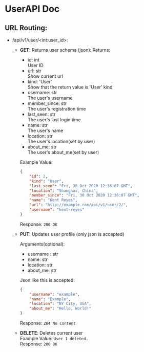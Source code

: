 # UserAPI Doc
## URL Routing:
- /api/v1/user/\<int:user_id>:  
    - **GET**: Returns user schema (json):
        Returns:
        - id: int    
            User ID
        - url: str  
            Show current url
        - kind: 'User'  
            Show that the return value is 'User' kind
        - username: str  
            The user's username
        - member_since: str  
            The user's registration time
        - last_seen: str  
            The user's last login time
        - name: str  
            The user's name
        - location: str  
            The user's location(set by user)
        - about_me: str  
            The user's about_me(set by user)

        Example Value:
        ```json
        {
            "id": 2,
            "kind": "User",
            "last_seen": "Fri, 30 Oct 2020 12:36:07 GMT",
            "location": "Shanghai, China",
            "member_since": "Fri, 30 Oct 2020 12:36:07 GMT",
            "name": "Kent Reyes",
            "url": "http://example.com/api/v1/user/2/",
            "username": "kent-reyes"
        }
        ```
        Response: `200 OK`

    - **PUT**: Updates user profile (only json is accepted)

        Arguments(optional):
        - username : str
        - name: str
        - location: str
        - about_me: str
        
        Json like this is accepted:
        ```json
        {
            "username": "example",
            "name": "Example",
            "location": "NY City, USA",
            "about_me": "Hello, World!"
        }
        ```
        Response: `204 No Content`

    - **DELETE**: Deletes current user  
        Example Value: `User 1 deleted.`  
        Response: `200 OK`
